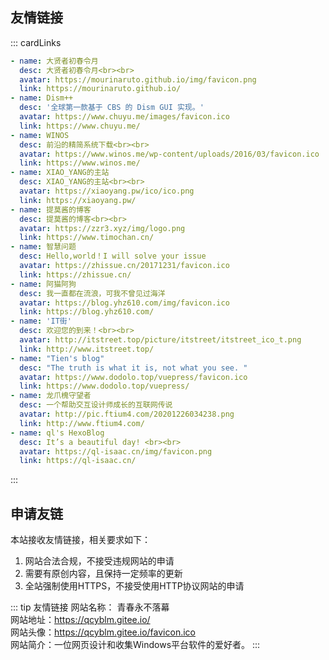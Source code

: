 ## 友情链接

::: cardLinks
```yaml
- name: 大贤者初春令月
  desc: 大贤者初春令月<br><br>
  avatar: https://mourinaruto.github.io/img/favicon.png
  link: https://mourinaruto.github.io/
- name: Dism++
  desc: '全球第一款基于 CBS 的 Dism GUI 实现。'
  avatar: https://www.chuyu.me/images/favicon.ico
  link: https://www.chuyu.me/
- name: WINOS
  desc: 前沿的精简系统下载<br><br>
  avatar: https://www.winos.me/wp-content/uploads/2016/03/favicon.ico
  link: https://www.winos.me/
- name: XIAO_YANG的主站
  desc: XIAO_YANG的主站<br><br>
  avatar: https://xiaoyang.pw/ico/ico.png
  link: https://xiaoyang.pw/
- name: 提莫酱的博客
  desc: 提莫酱的博客<br><br>
  avatar: https://zzr3.xyz/img/logo.png
  link: https://www.timochan.cn/
- name: 智慧问题
  desc: Hello,world！I will solve your issue
  avatar: https://zhissue.cn/20171231/favicon.ico
  link: https://zhissue.cn/
- name: 阿猫阿狗
  desc: 我一直都在流浪，可我不曾见过海洋
  avatar: https://blog.yhz610.com/img/favicon.ico
  link: https://blog.yhz610.com/
- name: 'IT街'
  desc: 欢迎您的到来！<br><br>
  avatar: http://itstreet.top/picture/itstreet/itstreet_ico_t.png
  link: http://www.itstreet.top/
- name: "Tien's blog"
  desc: "The truth is what it is, not what you see. "
  avatar: https://www.dodolo.top/vuepress/favicon.ico
  link: https://www.dodolo.top/vuepress/
- name: 龙爪槐守望者
  desc: 一个帮助交互设计师成长的互联网传说
  avatar: http://pic.ftium4.com/20201226034238.png
  link: http://www.ftium4.com/
- name: ql's HexoBlog
  desc: It’s a beautiful day! <br><br>
  avatar: https://ql-isaac.cn/img/favicon.png
  link: https://ql-isaac.cn/
```
::: 

## 申请友链

本站接收友情链接，相关要求如下：

1. 网站合法合规，不接受违规网站的申请
2. 需要有原创内容，且保持一定频率的更新
3. 全站强制使用HTTPS，不接受使用HTTP协议网站的申请

::: tip 友情链接
网站名称： 青春永不落幕  
网站地址：https://qcyblm.gitee.io/  
网站头像：https://qcyblm.gitee.io/favicon.ico  
网站简介：一位网页设计和收集Windows平台软件的爱好者。
:::

<Vssue :title="$title" />
